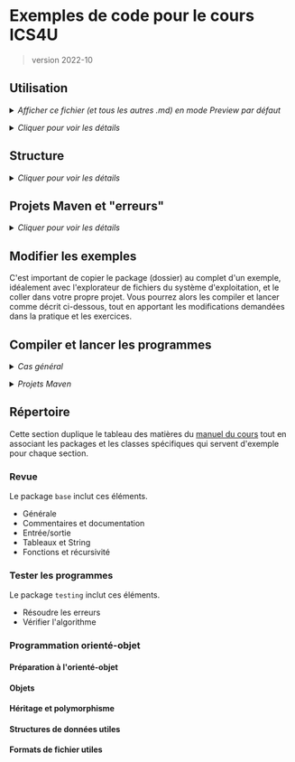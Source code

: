 # Exemples de code pour le cours ICS4U
> version 2022-10

## Utilisation

<details>
    <summary><i>Afficher ce fichier (et tous les autres .md) en mode Preview par défaut</i></summary>

Pour afficher les fichiers Markdown (.md) en mode Preview, simplement :
* faire un clic-droit sur un fichier .md dans l'Explorateur de VS Code (p. ex. README.md)
* choisir "Ouvrir avec..." > "Configurer l'éditeur par défaut pour "*.md""
* cliquer sur "Markdown Preview"

Tous les fichiers .md s'ouvriront maintenant en mode Preview directement.

>Si vous voulez modifier le fichier, vous pouvez simplement cliquer sur "Ouvrir avec..." > "Éditeur de texte"

</details>
<p></p>
<details>
    <summary><i>Cliquer pour voir les détails</i></summary>

Les exemples sont préparés pour téléchargement par les élèves du cours ICS4U de M. Crowley. 

Ces exemples sont complémentaires aux leçons présentées en classe et sont souvent la base des exercices.

* Cloner le répertoire sur votre ordinateur
* Si l'enseignant ajoute des nouveaux fichiers, simplement faire un Pull (cliquer sur le bouton synchroniser dans VS Code)
* Vous ne pouvez pas pousser vos changements dans ce dossier. Le partage se fait à sens unique.

</details>




## Structure

<details>
    <summary><i>Cliquer pour voir les détails</i></summary>

>Le terme `package` utilisé dans les prochains paragraphes veut essentiellement dire "sous-dossier". Un package est un emballage Java pour des sous-dossiers.

Des exemples de **classes uniques** se trouvent *dans le package "other"* et devraient être copiés et collés dans vos dossiers de projet (en ajustant la déclaration de `package` pour correspondre à votre structure de projet, au besoin). Ces classes contiennent toutes des méthodes `main` et sont autonomes (ne dépendent pas d'autres classes).

Des exemples de **projets orienté-objet** se trouvent *dans des packages nommés selon la nature du projet*. Généralement, seulement une des classes dans chaque package contiendra une méthode `main` pour lancer le programme. Les autres classes seront :

* des classes qui définissent des objets, des interfaces, des modules ou des structs
* quelques classes (aussi avec des méthodes `main`) pour tester ces objets, etc.

Il peut aussi y avoir des sous-packages dans les packages d'un projet orienté-objet.

</details>

## Projets Maven et "erreurs"

<details>
    <summary><i>Cliquer pour voir les détails</i></summary>

### Fausses alertes

Tous les projets Maven seront aussi inclus ici dans des sous-dossiers, comme s'ils étaient des packages. Parce qu'ils sont, en fait, des projets distincts, le Java Language Server interprète mal la structure globable du dossier, notamment en suggérant :

* qu'il faut changer les déclarations de package
* que plusieurs choses ne peuvent pas être "resolved to a type"

Ce sont toutes **des fausses alertes**!

### Solution

Ouvrez simplement le sous-dossier qui contient le projet Maven dans une nouvelle fenêtre VS Code. Le projet étant maintenant à la racine du dossier, tous les outils de construction automatique du projet fonctionneront comme prévu.

>Si **le problème persiste**, la configuration du workspace a été corrompu. Ouvrir le centre des commandes (Ctrl + Shift + P), taper "Clean...", choisir "Clean Java Language Server Workspace" et accepter de supprimer et recharger l'espace de travail.

### Liste des projets Maven

Ces sous-dossiers sont des projets Maven : `json`

</details>

## Modifier les exemples

C'est important de copier le package (dossier) au complet d'un exemple, idéalement avec l'explorateur de fichiers du système d'exploitation, et le coller dans votre propre projet. Vous pourrez alors les compiler et lancer comme décrit ci-dessous, tout en apportant les modifications demandées dans la pratique et les exercices.

## Compiler et lancer les programmes

<details>
    <summary><i>Cas général</i></summary>


Tous les programmes dans ce répertoire `code4U` sont structurés dans des packages.

Pour compiler un programme il faut inclure le chemin au package et utiliser `*.java` comme nom du fichier code source afin que tous les fichiers dans le package soient compilés. P. ex. pour le package `base` on ferait :

```bash
javac ./base/*.java
```
>S'il y a des sous-packages, il faut aussi ajouter le chemin à chaque sous-package dans cette commande, soit `javac [sous-package1]/*.java [sous-package2]/*.java [package]/*.java`

Ensuite pour lancer la classe principale (ou une classe test), il faut spécifier le nom "pleinement qualifié" (le nom complet) de la classe, soit `[package].[Classe]`. P. ex. : pour la classe principale "Run" dans le package "base" :

```bash
java base.Run
```

<details>
    <summary><i>Script Powershell</i></summary>

C'est aussi possible d'écrire ces deux commandes (javac et java) dans un script powershell (.ps1) et de lancer le script, p. ex. : le script "runBase.ps1". Lire les commentaires dans ce script pour connaître les détails. Si tenter de lancer le script donne un message d'erreur lié à l'Execution_Policy, lancer la commande Powershell suivante :

```powershell
Set-ExecutionPolicy -ExecutionPolicy Unrestricted -Scope CurrentUser
```

Vous aurez maintenant l'autorisation de lancer des scripts sur votre compte.

</details>
<p></p>

>**ATTENTION** : Toutes ces commandes sont lancées dans le Terminal à partir de **la racine du projet**. P.ex. si ce projet se trouve au chemin *~/Documents/code4U* sur le système, le terminal doit être dans ce dossier pour lancer les commandes.

</details>
<p></p>

<details>
    <summary><i>Projets Maven</i></summary>

Si le sous-dossier du programme n'est pas un package mais plutôt un projet distinct Maven, simplement ouvrir le sous-dossier dans une nouvelle fenêtre et lancer le programme avec le bouton ou le mot `Run`.

</details>

## Répertoire

Cette section duplique le tableau des matières du [manuel du cours](https://bit.ly/manICS4U) tout en associant les packages et les classes spécifiques qui servent d'exemple pour chaque section.

### Revue

Le package `base` inclut ces éléments.

* Générale
* Commentaires et documentation
* Entrée/sortie
* Tableaux et String
* Fonctions et récursivité

### Tester les programmes

Le package `testing` inclut ces éléments.

* Résoudre les erreurs
* Vérifier l'algorithme

### Programmation orienté-objet

#### Préparation à l'orienté-objet

#### Objets

#### Héritage et polymorphisme

#### Structures de données utiles

#### Formats de fichier utiles

